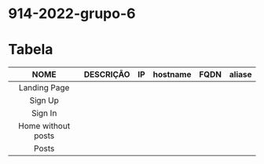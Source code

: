 # 914-2022-grupo-6

# Tabela

NOME            |  DESCRIÇÃO  |  IP  |  hostname  |  FQDN  |  aliase
:-------------------------:|:-------------------------:|:-------------------------:|:-------------------------:|:-------------------------:|:-------------------------:
Landing Page   |   
Sign Up  |  
Sign In |   
Home without posts   |  
Posts   |  
